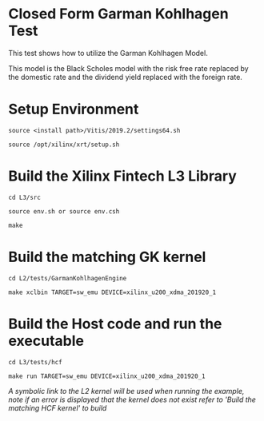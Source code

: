 # Closed Form Garman Kohlhagen Test

This test shows how to utilize the Garman Kohlhagen Model.

This model is the Black Scholes model with the risk free rate replaced by the domestic rate and the dividend yield replaced with the foreign rate.


# Setup Environment

    source <install path>/Vitis/2019.2/settings64.sh

    source /opt/xilinx/xrt/setup.sh


# Build the Xilinx Fintech L3 Library

    cd L3/src

    source env.sh or source env.csh

    make

# Build the matching GK kernel

    cd L2/tests/GarmanKohlhagenEngine

    make xclbin TARGET=sw_emu DEVICE=xilinx_u200_xdma_201920_1

# Build the Host code and run the executable
    cd L3/tests/hcf

    make run TARGET=sw_emu DEVICE=xilinx_u200_xdma_201920_1


*A symbolic link to the L2 kernel will be used when running the example, note if an error is displayed that the kernel does not exist refer to 'Build the matching HCF kernel' to build*

